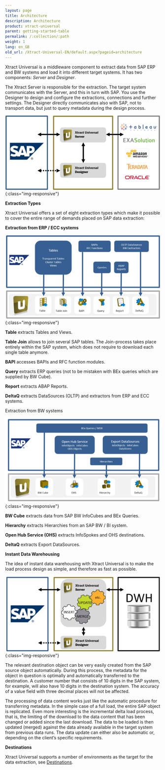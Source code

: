 ```yaml
---
layout: page
title: Architecture
description: Architecture
product: xtract-universal
parent: getting-started-table
permalink: /:collection/:path
weight: 1
lang: en_GB
old_url: /Xtract-Universal-EN/default.aspx?pageid=architecture
---
```



Xtract Universal is a middleware component to extract data from SAP ERP and BW systems and load it into different target systems. It has two components: *Server* and *Designer*.

The Xtract Server is responsible for the extraction. The target system communicates with the Server, and this in turn with SAP. 
You use the Designer to design and configure the extractions, connections and further settings. The Designer directly communicates also with SAP, not to transport data, but just to query metadata during the design process.

![xu-arch-01](/img/content/xu-arch-01.jpg){:class="img-responsive"}

**Extraction Types** 

Xtract Universal offers a set of eight extraction types which make it possible to cover the entire range of demands placed on SAP data extraction:

**Extraction from ERP / ECC systems**

![xu-arch-03](/img/content/xu-arch-03.jpg){:class="img-responsive"}

**Table** extracts Tables and Views.

**Table Join** allows to join several SAP tables. 
The Join-process takes place entirely within the SAP system, which does not require to download each single table anymore.

**BAPI** accesses BAPIs and RFC function modules.

**Query** extracts ERP queries (not to be mistaken with BEx queries which are supplied by BW Cube).

**Report** extracts ABAP Reports.

**DeltaQ** extracts DataSources (OLTP) and extractors from ERP and ECC systems.

Extraction from BW systems

![xu-arch-04](/img/content/xu-arch-04.jpg){:class="img-responsive"}

**BW Cube** extracts data from SAP BW InfoCubes and BEx Queries.

**Hierarchy** extracts Hierarchies from an SAP BW / BI system.

**Open Hub Service (OHS)** extracts InfoSpokes and OHS destinations.

**DeltaQ** extracts Export DataSources.


**Instant Data Warehousing**

The idea of instant data warehousing with Xtract Universal is to make the load process design as simple, and therefore as fast as possible.

![xu-arch-02](/img/content/xu-arch-02.jpg){:class="img-responsive"}

The relevant destination object can be very easily created from the SAP source object automatically. During this process, the metadata for the object in question is optimally and automatically transferred to the destination. 
A customer number that consists of 10 digits in the SAP system, for example, will also have 10 digits in the destination system. The accuracy of a value field with three decimal places will not be affected. 

The processing of data content works just like the automatic procedure for transferring metadata. 
In the simple case of a full load, the entire SAP object is replicated. 
Even more interesting is the incremental delta load process, that is, the limiting of the download to the data content that has been changed or added since the last download. The data to be loaded is then updated (merged) against the data already available in the target system from previous data runs. 
The data update can either also be automatic or, depending on the client’s specific requirements. 

**Destinations** 

Xtract Universal supports a number of environments as the target for the data extraction, see [Destinations](). 